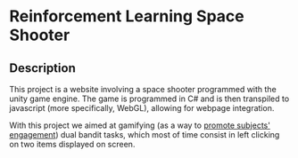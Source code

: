 # Reinforcement Learning Space Shooter
## Description

This project is a website involving a space shooter programmed with the unity game engine. The game is programmed in C# and is then transpiled to javascript (more specifically, WebGL), allowing for webpage integration. 

With this project we aimed at gamifying (as a way to [promote subjects' engagement](https://games.jmir.org/2016/2/e11/)) dual bandit tasks, which most of time consist in left clicking on two items displayed on screen. 




